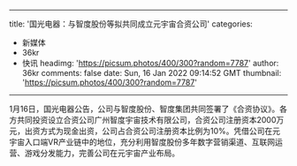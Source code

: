 
---
title: '国光电器：与智度股份等拟共同成立元宇宙合资公司'
categories: 
 - 新媒体
 - 36kr
 - 快讯
headimg: 'https://picsum.photos/400/300?random=7787'
author: 36kr
comments: false
date: Sun, 16 Jan 2022 09:14:52 GMT
thumbnail: 'https://picsum.photos/400/300?random=7787'
---

<div>   
1月16日，国光电器公告，公司与智度股份、智度集团共同签署了《合资协议》。各方共同投资设立合资公司广州智度宇宙技术有限公司，合资公司注册资本2000万元，出资方式为现金出资，公司占合资公司注册资本比例为10%。凭借公司在元宇宙入口端VR产业链中的地位，充分利用智度股份多年数字营销渠道、互联网运营、游戏分发能力，完善公司在元宇宙产业布局。  
</div>
            